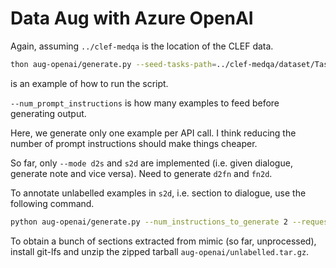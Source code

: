 # Data Aug with Azure OpenAI
Again, assuming `../clef-medqa` is the location of the CLEF data.

```bash
thon aug-openai/generate.py --seed-tasks-path=../clef-medqa/dataset/TaskB/TaskB-TrainingSet.csv --mode d2s --num_prompt_instructions 3 --top_p=0.5 --request_batch_size 1 --num_instructions_to_generate 35
```
is an example of how to run the script.


`--num_prompt_instructions` is how many examples to feed before generating output.

Here, we generate only one example per API call. I think reducing the number of prompt instructions should make things cheaper.

So far, only `--mode d2s` and `s2d` are implemented (i.e. given dialogue, generate note and vice versa). Need to generate `d2fn` and `fn2d`.

To annotate unlabelled examples in `s2d`, i.e. section to dialogue, use the following command.

```bash
python aug-openai/generate.py --num_instructions_to_generate 2 --request_batch_size 1 --num_prompt_instructions 2 --top_p 0.5 --mode s2d --seed_tasks_path ../clef-medqa/dataset/TaskB/TaskB-TrainingSet.csv --unlabelled_data_path aug-openai/unlabelled.jsonl
```

To obtain a bunch of sections extracted from mimic (so far, unprocessed), install git-lfs and unzip the zipped tarball `aug-openai/unlabelled.tar.gz`.